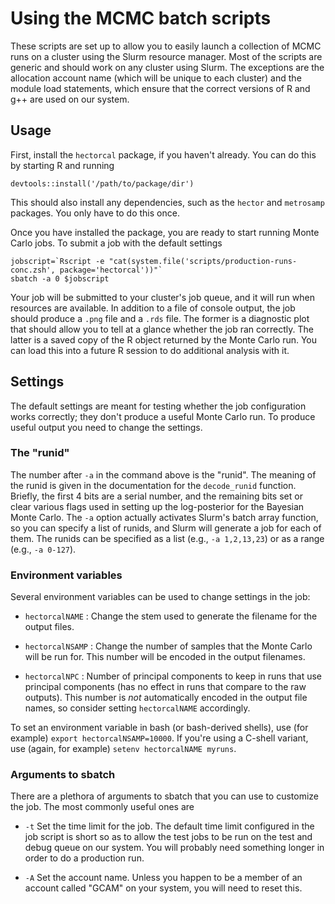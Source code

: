 # Using the MCMC batch scripts

These scripts are set up to allow you to easily launch a collection of
MCMC runs on a cluster using the Slurm resource manager.  Most of the
scripts are generic and should work on any cluster using Slurm.  The
exceptions are the allocation account name (which will be unique to
each cluster) and the module load statements, which ensure that the
correct versions of R and g++ are used on our system.

## Usage

First, install the `hectorcal` package, if you haven't already.  You
can do this by starting R and running
```
devtools::install('/path/to/package/dir')
```
This should also install any dependencies, such as the `hector`
and `metrosamp` packages.  You only have to do this once.

Once you have installed the package, you are ready to start running
Monte Carlo jobs.  To submit a job with the default settings

```
jobscript=`Rscript -e "cat(system.file('scripts/production-runs-conc.zsh', package='hectorcal'))"`
sbatch -a 0 $jobscript
```

Your job will be submitted to your cluster's job queue, and it will
run when resources are available.  In addition to a file of console
output, the job should produce a `.png` file and a `.rds` file.  The
former is a diagnostic plot that should allow you to tell at a glance
whether the job ran correctly.  The latter is a saved copy of the R
object returned by the Monte Carlo run.  You can load this into a
future R session to do additional analysis with it.

## Settings

The default settings are meant for testing whether the job
configuration works correctly; they don't produce a useful Monte Carlo
run.  To produce useful output you need to change the settings.

### The "runid"

The number after `-a` in the command above is the "runid".  The
meaning of the runid is given in the documentation for the
`decode_runid` function.  Briefly, the first 4 bits are a serial
number, and the remaining bits set or clear various flags used in
setting up the log-posterior for the Bayesian Monte Carlo.  The `-a`
option actually activates Slurm's batch array function, so you can
specify a list of runids, and Slurm will generate a job for each of
them.  The runids can be specified as a list (e.g., `-a 1,2,13,23`) or
as a range (e.g., `-a 0-127`).

### Environment variables

Several environment variables can be used to change settings in the
job:

* `hectorcalNAME` : Change the stem used to generate the filename for
  the output files.
  
* `hectorcalNSAMP` : Change the number of samples that the Monte Carlo
  will be run for.  This number will be encoded in the output
  filenames.

* `hectorcalNPC` : Number of principal components to keep in runs that
  use principal components (has no effect in runs that compare to the
  raw outputs).  This number is _not_ automatically encoded in the
  output file names, so consider setting `hectorcalNAME` accordingly.
  
To set an environment variable in bash (or bash-derived shells), use
(for example) `export hectorcalNSAMP=10000`.  If you're using a
C-shell variant, use (again, for example) `setenv hectorcalNAME
myruns`.

### Arguments to sbatch

There are a plethora of arguments to sbatch that you can use to
customize the job.  The most commonly useful ones are

* `-t` Set the time limit for the job.  The default time limit
  configured in the job script is short so as to allow the test jobs
  to be run on the test and debug queue on our system.  You will
  probably need something longer in order to do a production run.
  
* `-A` Set the account name.  Unless you happen to be a member of an
  account called "GCAM" on your system, you will need to reset this.
  
